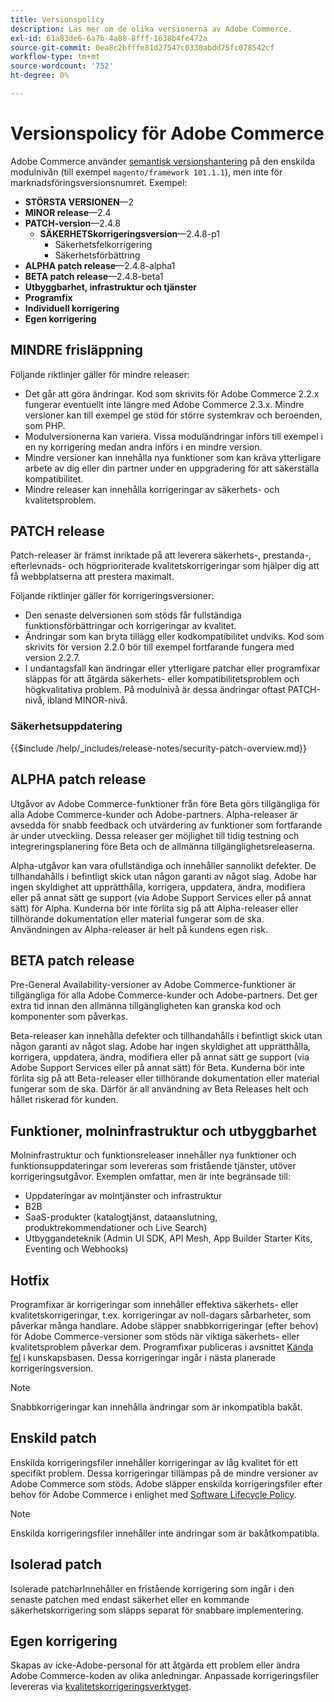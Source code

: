 ```yaml
---
title: Versionspolicy
description: Läs mer om de olika versionerna av Adobe Commerce.
exl-id: 61a83de6-6a7b-4a88-8fff-1638b4fe472a
source-git-commit: 0ea8c2bfffe81d27547c0330abdd75fc078542cf
workflow-type: tm+mt
source-wordcount: '752'
ht-degree: 0%

---
```


# Versionspolicy för Adobe Commerce

Adobe Commerce använder [semantisk versionshantering](https://semver.org/) på den enskilda modulnivån (till exempel `magento/framework 101.1.1`), men inte för marknadsföringsversionsnumret. Exempel:

- **STÖRSTA VERSIONEN**—2
- **MINOR release**—2.4
- **PATCH-version**—2.4.8
   - **SÄKERHETSkorrigeringsversion**—2.4.8-p1
      - Säkerhetsfelkorrigering
      - Säkerhetsförbättring
- **ALPHA patch release**—2.4.8-alpha1
- **BETA patch release**—2.4.8-beta1
- **Utbyggbarhet, infrastruktur och tjänster**
- **Programfix**
- **Individuell korrigering**
- **Egen korrigering**

## MINDRE frisläppning

Följande riktlinjer gäller för mindre releaser:

- Det går att göra ändringar. Kod som skrivits för Adobe Commerce 2.2.x fungerar eventuellt inte längre med Adobe Commerce 2.3.x. Mindre versioner kan till exempel ge stöd för större systemkrav och beroenden, som PHP.
- Modulversionerna kan variera. Vissa moduländringar införs till exempel i en ny korrigering medan andra införs i en mindre version.
- Mindre versioner kan innehålla nya funktioner som kan kräva ytterligare arbete av dig eller din partner under en uppgradering för att säkerställa kompatibilitet.
- Mindre releaser kan innehålla korrigeringar av säkerhets- och kvalitetsproblem.

## PATCH release

Patch-releaser är främst inriktade på att leverera säkerhets-, prestanda-, efterlevnads- och högprioriterade kvalitetskorrigeringar som hjälper dig att få webbplatserna att prestera maximalt.

Följande riktlinjer gäller för korrigeringsversioner:

- Den senaste delversionen som stöds får fullständiga funktionsförbättringar och korrigeringar av kvalitet.
- Ändringar som kan bryta tillägg eller kodkompatibilitet undviks. Kod som skrivits för version 2.2.0 bör till exempel fortfarande fungera med version 2.2.7.
- I undantagsfall kan ändringar eller ytterligare patchar eller programfixar släppas för att åtgärda säkerhets- eller kompatibilitetsproblem och högkvalitativa problem. På modulnivå är dessa ändringar oftast PATCH-nivå, ibland MINOR-nivå.

### Säkerhetsuppdatering

{{$include /help/_includes/release-notes/security-patch-overview.md}}

## ALPHA patch release

Utgåvor av Adobe Commerce-funktioner från före Beta görs tillgängliga för alla Adobe Commerce-kunder och Adobe-partners. Alpha-releaser är avsedda för snabb feedback och utvärdering av funktioner som fortfarande är under utveckling. Dessa releaser ger möjlighet till tidig testning och integreringsplanering före Beta och de allmänna tillgänglighetsreleaserna.

Alpha-utgåvor kan vara ofullständiga och innehåller sannolikt defekter. De tillhandahålls i befintligt skick utan någon garanti av något slag. Adobe har ingen skyldighet att upprätthålla, korrigera, uppdatera, ändra, modifiera eller på annat sätt ge support (via Adobe Support Services eller på annat sätt) för Alpha. Kunderna bör inte förlita sig på att Alpha-releaser eller tillhörande dokumentation eller material fungerar som de ska. Användningen av Alpha-releaser är helt på kundens egen risk.

## BETA patch release

Pre-General Availability-versioner av Adobe Commerce-funktioner är tillgängliga för alla Adobe Commerce-kunder och Adobe-partners. Det ger extra tid innan den allmänna tillgängligheten kan granska kod och komponenter som påverkas.

Beta-releaser kan innehålla defekter och tillhandahålls i befintligt skick utan någon garanti av något slag. Adobe har ingen skyldighet att upprätthålla, korrigera, uppdatera, ändra, modifiera eller på annat sätt ge support (via Adobe Support Services eller på annat sätt) för Beta. Kunderna bör inte förlita sig på att Beta-releaser eller tillhörande dokumentation eller material fungerar som de ska. Därför är all användning av Beta Releases helt och hållet riskerad för kunden.

## Funktioner, molninfrastruktur och utbyggbarhet

Molninfrastruktur och funktionsreleaser innehåller nya funktioner och funktionsuppdateringar som levereras som fristående tjänster, utöver korrigeringsutgåvor. Exemplen omfattar, men är inte begränsade till:

- Uppdateringar av molntjänster och infrastruktur
- B2B
- SaaS-produkter (katalogtjänst, dataanslutning, produktrekommendationer och Live Search)
- Utbyggandeteknik (Admin UI SDK, API Mesh, App Builder Starter Kits, Eventing och Webhooks)

## Hotfix

Programfixar är korrigeringar som innehåller effektiva säkerhets- eller kvalitetskorrigeringar, t.ex. korrigeringar av noll-dagars sårbarheter, som påverkar många handlare. Adobe släpper snabbkorrigeringar (efter behov) för Adobe Commerce-versioner som stöds när viktiga säkerhets- eller kvalitetsproblem påverkar dem. Programfixar publiceras i avsnittet [Kända fel](https://support.magento.com/hc/en-us/sections/360003869892-Known-issues-patches-attached-) i kunskapsbasen. Dessa korrigeringar ingår i nästa planerade korrigeringsversion.

>[!NOTE]
>
>Snabbkorrigeringar kan innehålla ändringar som är inkompatibla bakåt.

## Enskild patch

Enskilda korrigeringsfiler innehåller korrigeringar av låg kvalitet för ett specifikt problem. Dessa korrigeringar tillämpas på de mindre versioner av Adobe Commerce som stöds. Adobe släpper enskilda korrigeringsfiler efter behov för Adobe Commerce i enlighet med [Software Lifecycle Policy](https://www.adobe.com/content/dam/cc/en/legal/terms/enterprise/pdfs/Adobe-Commerce-Software-Lifecycle-Policy.pdf).

>[!NOTE]
>
>Enskilda korrigeringsfiler innehåller inte ändringar som är bakåtkompatibla.

## Isolerad patch

Isolerade patcharInnehåller en fristående korrigering som ingår i den senaste patchen med endast säkerhet eller en kommande säkerhetskorrigering som släpps separat för snabbare implementering.

## Egen korrigering

Skapas av icke-Adobe-personal för att åtgärda ett problem eller ändra Adobe Commerce-koden av olika anledningar. Anpassade korrigeringsfiler levereras via [kvalitetskorrigeringsverktyget](https://experienceleague.adobe.com/sv/docs/commerce-operations/tools/quality-patches-tool/usage).
